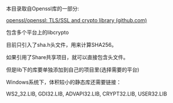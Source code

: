 本目录取自Openssl库的一部分:

[openssl/openssl: TLS/SSL and crypto library (github.com)](https://github.com/openssl/openssl)

包含多个平台上的libcrypto

目前只引入了sha.h头文件，用来计算SHA256。

如果引用了Share共享项目，就可以直接包含头文件。

但是lib下的库要单独添加到自己的项目里(选择需要的平台)

Windows系统下，体积较小的静态库还需要链接：

WS2_32.LIB, GDI32.LIB, ADVAPI32.LIB, CRYPT32.LIB, USER32.LIB